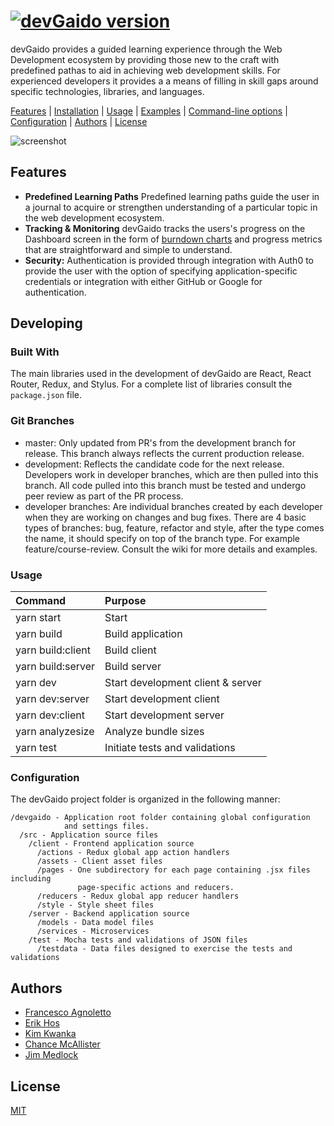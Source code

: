 # [![devGaido version][devgaido-image]][devgaido-url]

devGaido provides a guided learning experience through the Web Development 
ecosystem by providing those new to the craft with predefined pathas to aid in
achieving web development skills. For experienced developers it provides a 
a means of filling in skill gaps around specific technologies, libraries, and
languages.

[Features](#features) | [Installation](#installation) | [Usage](#usage) | [Examples](#examples) | [Command-line options](#options) | [Configuration](#configuration) | [Authors](#authors) |
[License](#license)

![screenshot]()

## Features

 - **Predefined Learning Paths** Predefined learning paths guide the user in
 a journal to acquire or strengthen understanding of a particular topic in
 the web development ecosystem.
 - **Tracking & Monitoring** devGaido tracks the users's progress on the 
 Dashboard screen in the form of 
 [burndown charts](https://en.wikipedia.org/wiki/Burn_down_chart) 
 and progress metrics that are straightforward and simple to understand.
 - **Security:** Authentication is provided through integration with Auth0 to 
 provide the user with the option of specifying application-specific 
 credentials or integration with either GitHub or Google for authentication.

## Developing

### Built With

The main libraries used in the development of devGaido are React, React Router,
Redux, and Stylus. For a complete list of libraries consult the `package.json`
file.

### Git Branches

- master: Only updated from PR's from the development branch for release. This
branch always reflects the current production release.
- development: Reflects the candidate code for the next release. Developers
work in developer branches, which are then pulled into this branch. All code
pulled into this branch must be tested and undergo peer review as part of the
PR process.
- developer branches: Are individual branches created by each developer when
they are working on changes and bug fixes. There are 4 basic types of branches: 
bug, feature, refactor and style, after the type comes the name, it should 
specify on top of the branch type. For example feature/course-review. Consult
the wiki for more details and examples.

### Usage

| Command           | Purpose                           |
|:------------------|:----------------------------------|
| yarn start        | Start                             |
| yarn build        | Build application                 |
| yarn build:client | Build client                      |
| yarn build:server | Build server                      |
| yarn dev          | Start development client & server |
| yarn dev:server   | Start development client          |
| yarn dev:client   | Start development server          |
| yarn analyzesize  | Analyze bundle sizes              |
| yarn test         | Initiate tests and validations    |

### Configuration

The devGaido project folder is organized in the following manner:

```
/devgaido - Application root folder containing global configuration
            and settings files.
  /src - Application source files
    /client - Frontend application source
      /actions - Redux global app action handlers
      /assets - Client asset files
      /pages - One subdirectory for each page containing .jsx files including 
               page-specific actions and reducers.
      /reducers - Redux global app reducer handlers
      /style - Style sheet files
    /server - Backend application source
      /models - Data model files
      /services - Microservices
    /test - Mocha tests and validations of JSON files
      /testdata - Data files designed to exercise the tests and validations
```

## Authors

- [Francesco Agnoletto](https://github.com/kornil)
- [Erik Hos](https://github.com/mrhos)
- [Kim Kwanka](https://github.com/kimkwanka)
- [Chance McAllister](https://github.com/tropicalchancer)
- [Jim Medlock](https://github.com/jdmedlock)

## License

[MIT](https://tldrlegal.com/license/mit-license)

[devgaido-image]: https://cdn.rawgit.com/Chingu-cohorts/devgaido/refactor/style/src/client/assets/img/devGaidoLogo.svg
[devgaido-url]: https://github.com/Chingu-cohorts/devgaido
